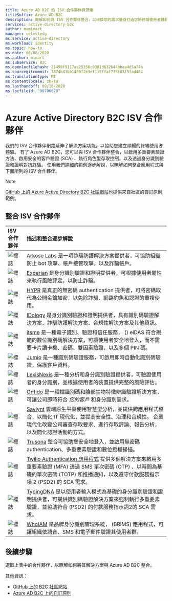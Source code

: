 ```yaml
---
title: Azure AD B2C 的 ISV 合作夥伴資源庫
titleSuffix: Azure AD B2C
description: 瞭解如何與 ISV 合作夥伴整合，以根據您的需求量身打造您的終端使用者體驗。 我們的合作夥伴網路延伸了解決方案功能;啟用 MFA、保護客戶驗證、角色型存取控制;透過身份驗證驗證來對抗詐騙。
services: active-directory-b2c
author: msmimart
manager: celestedg
ms.service: active-directory
ms.workload: identity
ms.topic: how-to
ms.date: 06/08/2020
ms.author: mimart
ms.subservice: B2C
ms.openlocfilehash: 21498f9117ac25356c9381d632644bbaa4d5a74b
ms.sourcegitcommit: 7374b41bb1469f2e3ef119ffaf735f03f5fad484
ms.translationtype: MT
ms.contentlocale: zh-TW
ms.lasthandoff: 09/16/2020
ms.locfileid: "90706670"
---
```

# <a name="azure-active-directory-b2c-isv-partners"></a>Azure Active Directory B2C ISV 合作夥伴

我們的 ISV 合作夥伴網路延伸了解決方案功能，以協助您建立順暢的終端使用者體驗。 有了 Azure AD B2C，您可以與 ISV 合作夥伴整合，以啟用多重要素驗證方法、啟用安全的客戶驗證 (SCA) 、執行角色型存取控制，以及透過身分識別驗證和證明對抗詐騙。 使用我們詳細的範例逐步解說，以瞭解如何整合應用程式與下面所列的 ISV 合作夥伴。

>[!NOTE]
>[GitHub 上的 Azure Active Directory B2C 社區網站](https://azure-ad-b2c.github.io/azureadb2ccommunity.io/)也提供來自社區的自訂原則範例。

## <a name="integration-isv-partners"></a>整合 ISV 合作夥伴

| ISV 合作夥伴 | 描述和整合逐步解說  |
| :--- | :--- |
| ![標誌](./media/partner-gallery/arkose-logo.png) | [Arkose Labs](./partner-arkose-labs.md) 是一項詐騙防護解決方案提供者，可協助組織防止 bot 攻擊、帳戶接管攻擊，以及詐騙帳戶。
| ![標誌](./media/partner-gallery/experian-logo.png) | [Experian](./partner-experian.md) 是身分識別驗證和證明提供者，可根據使用者屬性來執行風險評定，以防止詐騙。|
| ![標誌](./media/partner-gallery/hypr-logo.png) | [HYPR](./partner-hypr.md) 是真正的無密碼 authentication 提供者，可將密碼取代為公開金鑰加密，以免除詐騙、網路釣魚和認證的重複使用。|
| ![標誌](./media/partner-gallery/idology-logo.png) | [IDology](./partner-idology.md) 是身分識別驗證和證明提供者，具有識別碼驗證解決方案、詐騙防護解決方案、合規性解決方案及其他資訊。|
| ![標誌](./media/partner-gallery/itsme-logo.png) | [itsme](./partner-itsme.md) 是一種電子識別、驗證和信任服務， () eiDAS 符合規範的數位識別碼解決方案，可讓使用者安全地登入，而不需要卡片讀卡機、密碼、雙因素驗證，以及多個 PIN 碼。 |
| ![標誌](./media/partner-gallery/jumio-logo.png) | [Jumio](./partner-jumio.md) 是一種識別碼驗證服務，可啟用即時自動化識別碼驗證，保護客戶資料。 |
| ![標誌](./media/partner-gallery/lexisnexis-logo.png) | [LexisNexis](./partner-lexisnexis.md) 是一種分析和身分識別驗證提供者，可驗證使用者的身分識別，並根據使用者的裝置提供完整的風險評估。 |
| ![標誌](./media/partner-gallery/onfido-logo.png) | [Onfido](./partner-onfido.md) 是一種檔識別碼和臉部生物特徵辨識驗證解決方案，可讓公司即時符合 *您的客戶* 和身分識別需求。  |
| ![標誌](./media/partner-gallery/saviynt-logo.png) | [Saviynt](./partner-saviynt.md) 雲端原生平臺使用智慧型分析，並提供跨應用程式整合，以簡化 IT 現代化，並提高安全性、治理和合規性。 企業現代化改變公司審查存取要求、進行存取評論、報告分析，以及簡化認證活動的方式。  |
| ![標誌](./media/partner-gallery/trusona-logo.png) | [Trusona](./partner-trusona.md) 整合可協助您安全地登入，並啟用無密碼 authentication、多重要素驗證和數位授權掃描。|
| ![標誌](./media/partner-gallery/twilio-logo.png) | [Twilio Authentication 應用程式](./partner-twilio.md) 提供多個解決方案來啟用多重要素驗證 (MFA) 透過 SMS 單次密碼 (OTP) 、以時間為基礎的單次密碼 (TOTP) 和推播通知，以及遵守付款服務指示項 2 (PSD2) 的 SCA 需求。|
| ![標誌](./media/partner-gallery/typingdna-logo.png) | [TypingDNA](./partner-typingdna.md) 是以使用者輸入模式為基礎的身分識別驗證和證明提供者，可提供識別碼驗證解決方案來強制執行多重要素驗證，並協助符合 (PSD2) 的付款服務指示詞2的 SCA 需求。 |
| ![標誌](./media/partner-gallery/whoiam-logo.png) | [WhoIAM](./partner-whoiam.md) 是品牌身分識別管理系統， (BRIMS) 應用程式，可讓組織依語音、SMS 和電子郵件驗證其使用者群。 

## <a name="next-steps"></a>後續步驟

選取上表中的合作夥伴，以瞭解如何將其解決方案與 Azure AD B2C 整合。

其他資訊：

- [GitHub 上的 B2C 社區網站](https://azure-ad-b2c.github.io/azureadb2ccommunity.io/)
- [Azure AD B2C 上的自訂原則](custom-policy-overview.md)
